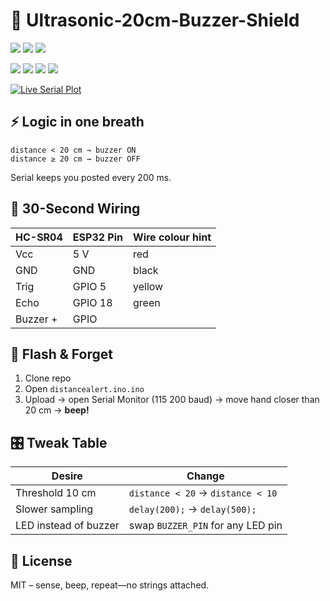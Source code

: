 # 🦇 Ultrasonic-20cm-Buzzer-Shield

![](https://img.shields.io/badge/ESP32-DevKit-C00E4?style=flat-square&logo=espressif&logoColor=white)
![](https://img.shields.io/badge/Code-25_Lines-00ff00?style=flat-square)
![](https://img.shields.io/badge/License-MIT-97CA00?style=flat-square&logo=opensourceinitiative)


![](https://img.shields.io/badge/Arduino-IDE-blue?style=for-the-badge&logo=arduino)
![](https://img.shields.io/badge/ESP32-Compatible-ff0000?style=for-the-badge&logo=espressif)
![](https://img.shields.io/badge/License-MIT-green?style=for-the-badge)
![](https://img.shields.io/badge/Code-20_Lines-00ff00?style=for-the-badge)


[![Live Serial Plot]()](/)


## ⚡ Logic in one breath
```
distance < 20 cm → buzzer ON  
distance ≥ 20 cm → buzzer OFF  
```
Serial keeps you posted every 200 ms.

## 🔌 30-Second Wiring
| HC-SR04 | ESP32 Pin | Wire colour hint |
|---------|-----------|------------------|
| Vcc     | 5 V       | red              |
| GND     | GND       | black            |
| Trig    | GPIO 5    | yellow           |
| Echo    | GPIO 18   | green            |
| Buzzer +| GPIO            |

## 🚀 Flash & Forget
1. Clone repo
2. Open `distancealert.ino.ino`
3. Upload → open Serial Monitor (115 200 baud) → move hand closer than 20 cm → **beep!**

## 🎛️ Tweak Table
| Desire | Change |
|--------|--------|
| Threshold 10 cm | `distance < 20` → `distance < 10` |
| Slower sampling | `delay(200);` → `delay(500);` |
| LED instead of buzzer | swap `BUZZER_PIN` for any LED pin |


## 📜 License
MIT – sense, beep, repeat—no strings attached.
